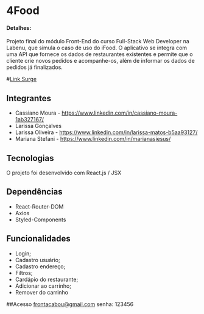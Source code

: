 # 4Food 
 #### Detalhes:
 Projeto final do módulo Front-End do curso Full-Stack Web Developer na Labenu, que simula o caso de uso do iFood. O aplicativo se integra com uma API que fornece os dados de restaurantes existentes e permite que o cliente crie novos pedidos e acompanhe-os, além de informar os dados de pedidos já finalizados.
 
 #[Link Surge ](https://scared-brush.surge.sh/)

## Integrantes      
- Cassiano Moura - https://www.linkedin.com/in/cassiano-moura-1ab327167/
- Larissa Gonçalves
- Larissa Oliveira - https://www.linkedin.com/in/larissa-matos-b5aa93127/
- Mariana Stefani - https://www.linkedin.com/in/marianasjesus/



## Tecnologias

O projeto foi desenvolvido com React.js / JSX

  ## Dependências 
 - React-Router-DOM
 - Axios
 - Styled-Components
  

## Funcionalidades

- Login;
- Cadastro usuário;
- Cadastro endereço;
- Filtros;
- Cardápio do restaurante;
- Adicionar ao carrinho;
- Remover do carrinho

##Acesso 
frontacabou@gmail.com
senha: 123456
